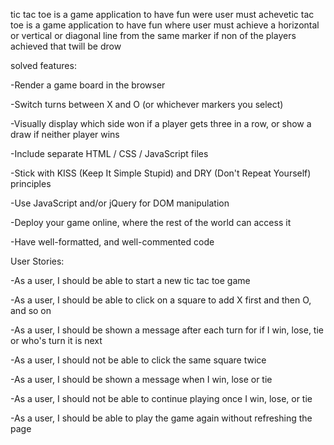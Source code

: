 tic tac toe is a game application to have fun were user must achevetic tac toe is a game application to have fun where user must achieve
a horizontal or vertical or diagonal line from the same marker if non of the players achieved that twill be drow





solved features:

-Render a game board in the browser


-Switch turns between X and O (or whichever markers you select)


-Visually display which side won if a player gets three in a row, or show a draw if neither player wins


-Include separate HTML / CSS / JavaScript files


-Stick with KISS (Keep It Simple Stupid) and DRY (Don't Repeat Yourself) principles


-Use JavaScript and/or jQuery for DOM manipulation


-Deploy your game online, where the rest of the world can access it


-Have well-formatted, and well-commented code


User Stories:


-As a user, I should be able to start a new tic tac toe game


-As a user, I should be able to click on a square to add X first and then O, and so on


-As a user, I should be shown a message after each turn for if I win, lose, tie or who's turn it is next


-As a user, I should not be able to click the same square twice


-As a user, I should be shown a message when I win, lose or tie


-As a user, I should not be able to continue playing once I win, lose, or tie


-As a user, I should be able to play the game again without refreshing the page




